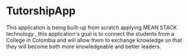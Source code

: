 # TutorshipApp
This application is being built-up from scratch applying MEAN STACK technology , this application's goal is to connect the students from a College in Colombia and will allow them to exchange knowledge so that they will become both more knowledgeable and better leaders. 
